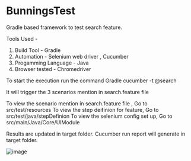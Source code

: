 # BunningsTest
Gradle based framework to test search feature.

Tools Used - 

1. Build Tool - Gradle
2. Automation - Selenium web driver , Cucumber 
3. Progamming Language - Java
4. Browser tested - Chromedriver

To start the execution run the command Gradle cucumber -t @search

It will trigger the 3 scenarios mention in search.feature file

To view the scenario mention in search.feature file , Go to src/test/resources
To view the step deifinion for feature, Go to src/test/java/stepDefinion
To view the selenium config set up, Go to src/main/Java/Core/UIModule


Results are updated in target folder. Cucumber run report will generate in target folder.

![image](https://user-images.githubusercontent.com/62884811/141718286-0fbb5983-2696-4502-b1fb-2e7755ed1cc1.png)


